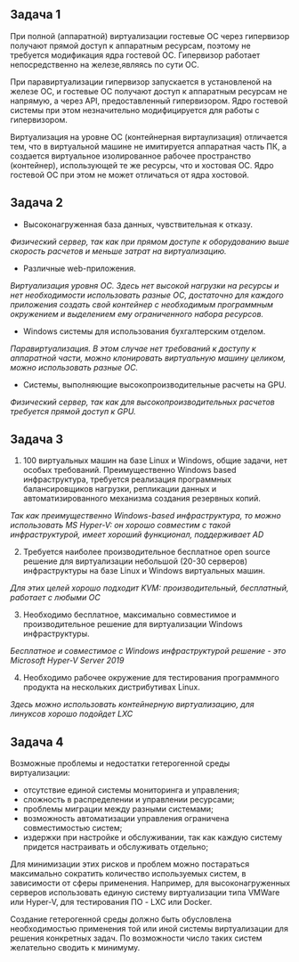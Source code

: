 ## Задача 1

При полной (аппаратной) виртуализации гостевые ОС через гипервизор получают прямой доступ к аппаратным ресурсам, 
поэтому не требуется модификация ядра гостевой ОС. Гипервизор работает непосредственно на железе,являясь по сути ОС.

При паравиртуализации гипервизор запускается в установленой на железе ОС, и гостевые ОС получают доступ к аппаратным 
ресурсам 
не напрямую, а через API, предоставленный гипервизором. Ядро гостевой системы при этом незначительно модифицируется 
для работы с гипервизором.

Виртуализация на уровне ОС (контейнерная виртаулизация) отличается тем, что в виртуальной машине не имитируется 
аппаратная часть ПК, а создается виртуальное изолированное рабочее пространство (контейнер), использующей те же 
ресурсы, что и хостовая ОС. Ядро гостевой ОС при этом не может отличаться от ядра хостовой. 

## Задача 2

- Высоконагруженная база данных, чувствительная к отказу.

*Физический сервер, так как при прямом доступе к оборудованию выше скорость расчетов и меньше затрат на виртуализацию.*

- Различные web-приложения.

*Виртуализация уровня ОС. Здесь нет высокой нагрузки на ресурсы и нет необходимости использовать разные ОС, 
достаточно для каждого приложения создать свой контейнер с необходимым программным окружением и выделением ему 
ограниченного набора ресурсов.*

- Windows системы для использования бухгалтерским отделом.

*Паравиртуализация. В этом случае нет требований к доступу к аппаратной части, можно клонировать виртуальную машину 
целиком, можно использовать разные ОС.*

- Системы, выполняющие высокопроизводительные расчеты на GPU.

*Физический сервер, так как для высокопроизводительных расчетов требуется прямой доступ к GPU.*

## Задача 3

1. 100 виртуальных машин на базе Linux и Windows, общие задачи, нет особых требований. Преимущественно Windows based инфраструктура, требуется реализация программных балансировщиков нагрузки, репликации данных и автоматизированного механизма создания резервных копий.

*Так как преимущественно Windows-based инфраструктура, то можно использовать MS Hyper-V: он хорошо совместим с такой 
инфраструктурой, имеет хороший функционал, поддерживает AD*

2. Требуется наиболее производительное бесплатное open source решение для виртуализации небольшой (20-30 серверов) 
   инфраструктуры на базе Linux и Windows виртуальных машин.

*Для этих целей хорошо подходит KVM: производительный, бесплатный, работает с любыми ОС*

3. Необходимо бесплатное, максимально совместимое и производительное решение для виртуализации Windows инфраструктуры.

*Бесплатное и совместимое с Windows инфраструктурой решение - это Microsoft Hyper-V Server 2019*

4. Необходимо рабочее окружение для тестирования программного продукта на нескольких дистрибутивах Linux.

*Здесь можно использовать контейнерную виртуализацию, для линуксов хорошо подойдет LXC*

## Задача 4

Возможные проблемы и недостатки гетерогенной среды виртуализации:

- отсутствие единой системы мониторинга и управления;
- сложность в распределении и управлении ресурсами;
- проблемы миграции между разными системами;
- возможность автоматизации управления ограничена совместимостью систем;
- издержки при настройке и обслуживании, так как каждую систему придется настраивать и обслуживать отдельно;

Для минимизации этих рисков и проблем можно постараться максимально сократить количество используемых систем, в 
зависимости от сферы применения. Например, для высоконагруженных серверов использовать единую систему виртуализации типа
VMWare или Hyper-V, для тестирования ПО  - LXC или Docker.    

Создание гетерогенной среды должно быть обусловлена необходимостью применения той или иной системы виртуализации для 
решения конкретных задач. По возможности число таких систем желательно сводить к минимуму.
